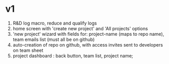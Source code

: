 # v1

1. R&D log macro, reduce and qualify logs
2. home screen with 'create new project' and 'All projects' options
3. 'new project' wizard with fields for: project-name (maps to repo name), team emails list (must all be on github)
4. auto-creation of repo on github, with access invites sent to developers on team sheet
5. project dashboard : back button, team list, project name;
